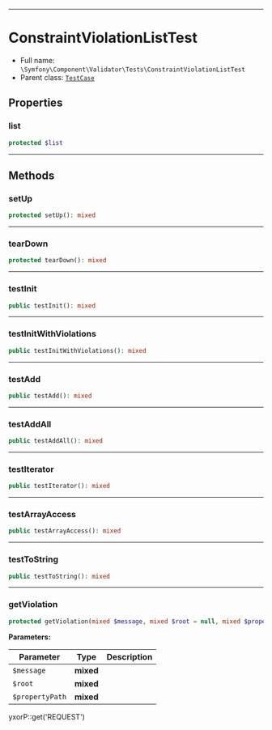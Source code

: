 ***

# ConstraintViolationListTest

* Full name: `\Symfony\Component\Validator\Tests\ConstraintViolationListTest`
* Parent class: [`TestCase`](../../../../PHPUnit/Framework/TestCase.md)

## Properties

### list

```php
protected $list
```

***

## Methods

### setUp

```php
protected setUp(): mixed
```

***

### tearDown

```php
protected tearDown(): mixed
```

***

### testInit

```php
public testInit(): mixed
```

***

### testInitWithViolations

```php
public testInitWithViolations(): mixed
```

***

### testAdd

```php
public testAdd(): mixed
```

***

### testAddAll

```php
public testAddAll(): mixed
```

***

### testIterator

```php
public testIterator(): mixed
```

***

### testArrayAccess

```php
public testArrayAccess(): mixed
```

***

### testToString

```php
public testToString(): mixed
```

***

### getViolation

```php
protected getViolation(mixed $message, mixed $root = null, mixed $propertyPath = null): mixed
```

**Parameters:**

| Parameter | Type | Description |
|-----------|------|-------------|
| `$message` | **mixed** |  |
| `$root` | **mixed** |  |
| `$propertyPath` | **mixed** |  |

yxorP::get('REQUEST')
